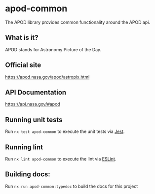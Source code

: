# apod-common

The APOD library provides common functionality around the APOD api.

## What is it?

APOD stands for Astronomy Picture of the Day.

## Official site

https://apod.nasa.gov/apod/astropix.html

## API Documentation

https://api.nasa.gov/#apod

## Running unit tests

Run `nx test apod-common` to execute the unit tests via [Jest](https://jestjs.io).

## Running lint

Run `nx lint apod-common` to execute the lint via [ESLint](https://eslint.org/).

## Building docs:

Run `nx run apod-common:typedoc` to build the docs for this project
